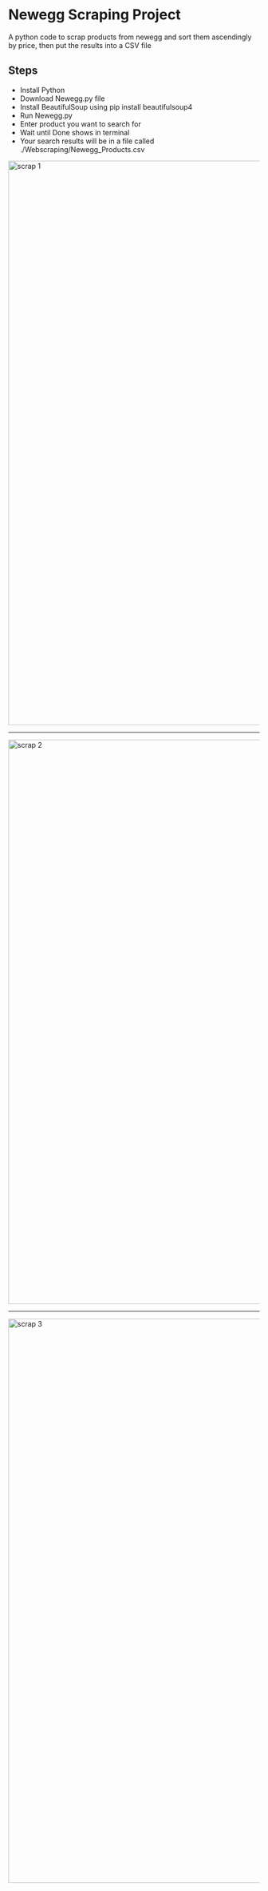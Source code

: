 # Newegg Scraping Project
A python code to scrap products from newegg and sort them ascendingly by price, then put the results into a CSV file

<h2>Steps</h2>
<ul>
  <li>Install Python</li>
  <li>Download Newegg.py file</li>
  <li>Install BeautifulSoup using pip install beautifulsoup4</li>
  <li>Run Newegg.py</li>
  <li>Enter product you want to search for</li>
  <li>Wait until Done shows in terminal</li>
  <li>Your search results will be in a file called ./Webscraping/Newegg_Products.csv</li>
</ul>

<img width="1128" alt="scrap 1" src="https://user-images.githubusercontent.com/101992888/193993353-53891368-625d-4b18-8071-61a5879b34e4.png">
<hr>
<img width="1128" alt="scrap 2" src="https://user-images.githubusercontent.com/101992888/193993354-21a0051c-9e78-4d49-811e-61a9b02bd895.png">
<hr>
<img width="1128" alt="scrap 3" src="https://user-images.githubusercontent.com/101992888/193993360-81f09b11-eecd-4581-9d74-06a4386ebd65.png">
